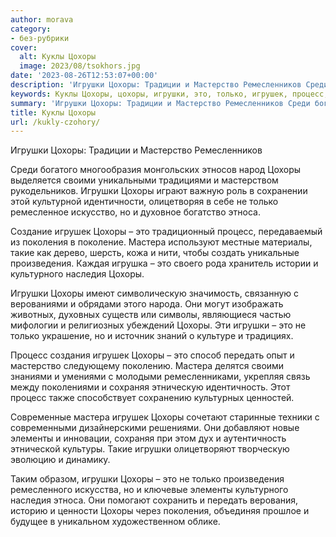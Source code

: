 ```yaml
---
author: morava
category:
- без-рубрики
cover:
  alt: Куклы Цохоры
  image: 2023/08/tsokhors.jpg
date: '2023-08-26T12:53:07+00:00'
description: 'Игрушки Цохоры: Традиции и Мастерство Ремесленников Среди богатого многообразия монгольских этносов народ Цохоры выделяется своими уникальными традициями...'
keywords: Куклы Цохоры, цохоры, игрушки, это, только, игрушек, процесс, мастера, мастерство, своими, этноса, поколения, такие, произведения, культурного, наследия
summary: 'Игрушки Цохоры: Традиции и Мастерство Ремесленников Среди богатого многообразия монгольских этносов народ Цохоры выделяется своими уникальными традициями...'
title: Куклы Цохоры
url: /kukly-czohory/
---
```


Игрушки Цохоры: Традиции и Мастерство Ремесленников

Среди богатого многообразия монгольских этносов народ Цохоры выделяется своими уникальными традициями и мастерством рукодельников. Игрушки Цохоры играют важную роль в сохранении этой культурной идентичности, олицетворяя в себе не только ремесленное искусство, но и духовное богатство этноса.

Создание игрушек Цохоры – это традиционный процесс, передаваемый из поколения в поколение. Мастера используют местные материалы, такие как дерево, шерсть, кожа и нити, чтобы создать уникальные произведения. Каждая игрушка – это своего рода хранитель истории и культурного наследия Цохоры.

Игрушки Цохоры имеют символическую значимость, связанную с верованиями и обрядами этого народа. Они могут изображать животных, духовных существ или символы, являющиеся частью мифологии и религиозных убеждений Цохоры. Эти игрушки – это не только украшение, но и источник знаний о культуре и традициях.

Процесс создания игрушек Цохоры – это способ передать опыт и мастерство следующему поколению. Мастера делятся своими знаниями и умениями с молодыми ремесленниками, укрепляя связь между поколениями и сохраняя этническую идентичность. Этот процесс также способствует сохранению культурных ценностей.

Современные мастера игрушек Цохоры сочетают старинные техники с современными дизайнерскими решениями. Они добавляют новые элементы и инновации, сохраняя при этом дух и аутентичность этнической культуры. Такие игрушки олицетворяют творческую эволюцию и динамику.

Таким образом, игрушки Цохоры – это не только произведения ремесленного искусства, но и ключевые элементы культурного наследия этноса. Они помогают сохранить и передать верования, историю и ценности Цохоры через поколения, объединяя прошлое и будущее в уникальном художественном облике.